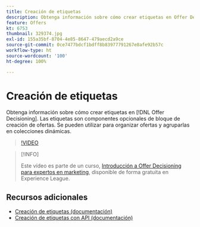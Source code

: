 ```yaml
---
title: Creación de etiquetas
description: Obtenga información sobre cómo crear etiquetas en Offer Decisioning. Las etiquetas son componentes opcionales de bloque de creación de ofertas.
feature: Offers
kt: 6753
thumbnail: 329374.jpg
exl-id: 155a35bf-8704-4e85-8647-479aecd2a9ce
source-git-commit: 0ce7477bdcf1bdff8b83977791267e8afe92b57c
workflow-type: ht
source-wordcount: '100'
ht-degree: 100%

---
```


# Creación de etiquetas

Obtenga información sobre cómo crear etiquetas en [!DNL Offer Decisioning]. Las etiquetas son componentes opcionales de bloque de creación de ofertas. Se pueden utilizar para organizar ofertas y agruparlas en colecciones dinámicas.

>[!VIDEO](https://video.tv.adobe.com/v/329374?quality=12&learn=on)

>[!INFO]
>
> Este vídeo es parte de un curso, [Introducción a Offer Decisioning para expertos en marketing](https://experienceleague.adobe.com/?recommended=ExperiencePlatform-U-1-2020.1.offerdecisioning?lang=es), disponible de forma gratuita en Experience League.


## Recursos adicionales

* [Creación de etiquetas (documentación)](https://experienceleague.adobe.com/docs/journey-optimizer/using/offer-decisioniong/create-components/creating-tags.html?lang=es)
* [Creación de etiquetas con API (documentación)](https://experienceleague.adobe.com/docs/journey-optimizer/using/offer-decisioniong/api-reference/offers-api/tags/create.html?lang=es)